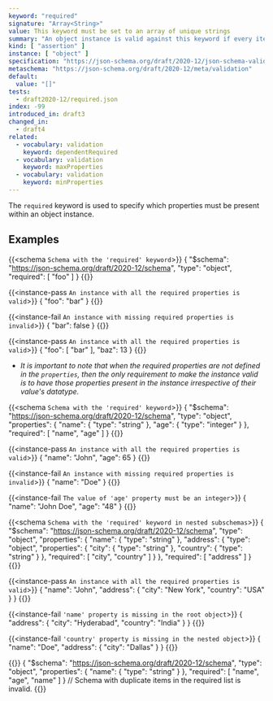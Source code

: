 ```yaml
---
keyword: "required"
signature: "Array<String>"
value: This keyword must be set to an array of unique strings
summary: "An object instance is valid against this keyword if every item in the array is the name of a property in the instance."
kind: [ "assertion" ]
instance: [ "object" ]
specification: "https://json-schema.org/draft/2020-12/json-schema-validation.html#section-6.5.3"
metaschema: "https://json-schema.org/draft/2020-12/meta/validation"
default:
  value: "[]"
tests:
  - draft2020-12/required.json
index: -99
introduced_in: draft3
changed_in:
  - draft4
related:
  - vocabulary: validation
    keyword: dependentRequired
  - vocabulary: validation
    keyword: maxProperties
  - vocabulary: validation
    keyword: minProperties
---
```


The `required` keyword is used to specify which properties must be present within an object instance.

## Examples

{{<schema `Schema with the 'required' keyword`>}}
{
  "$schema": "https://json-schema.org/draft/2020-12/schema",
  "type": "object",
  "required": [ "foo" ]
}
{{</schema>}}

{{<instance-pass `An instance with all the required properties is valid`>}}
{ "foo": "bar" }
{{</instance-pass>}}

{{<instance-fail `An instance with missing required properties is invalid`>}}
{ "bar": false }
{{</instance-fail>}}

{{<instance-pass `An instance with all the required properties is valid`>}}
{ "foo": [ "bar" ], "baz": 13 }
{{</instance-pass>}}
* _It is important to note that when the required properties are not defined in the `properties`, then the only requirement to make the instance valid is to have those properties present in the instance irrespective of their value's datatype._

{{<schema `Schema with the 'required' keyword`>}}
{
  "$schema": "https://json-schema.org/draft/2020-12/schema",
  "type": "object",
  "properties": {
    "name": { "type": "string" },
    "age": { "type": "integer" }
  },
  "required": [ "name", "age" ]
}
{{</schema>}}

{{<instance-pass `An instance with all the required properties is valid`>}}
{ "name": "John", "age": 65 }
{{</instance-pass>}}

{{<instance-fail `An instance with missing required properties is invalid`>}}
{ "name": "Doe" }
{{</instance-fail>}}

{{<instance-fail `The value of 'age' property must be an integer`>}}
{ "name": "John Doe", "age": "48" }
{{</instance-fail>}}

{{<schema `Schema with the 'required' keyword in nested subschemas`>}}
{
  "$schema": "https://json-schema.org/draft/2020-12/schema",
  "type": "object",
  "properties": {
    "name": { "type": "string" },
    "address": {
      "type": "object",
      "properties": {
        "city": { "type": "string" },
        "country": { "type": "string" }
      },
      "required": [ "city", "country" ]
    }
  },
  "required": [ "address" ]
}
{{</schema>}}

{{<instance-pass `An instance with all the required properties is valid`>}}
{
  "name": "John",
  "address": {
    "city": "New York",
    "country": "USA"
  }
}
{{</instance-pass>}}

{{<instance-fail `'name' property is missing in the root object`>}}
{
  "address": {
    "city": "Hyderabad",
    "country": "India"
  }
}
{{</instance-fail>}}

{{<instance-fail `'country' property is missing in the nested object`>}}
{
  "name": "Doe",
  "address": {
    "city": "Dallas"
  }
}
{{</instance-fail>}}

{{<schema>}}
{
  "$schema": "https://json-schema.org/draft/2020-12/schema",
  "type": "object",
  "properties": {
    "name": { "type": "string" }
  },
  "required": [ "name", "age", "name" ]
}
// Schema with duplicate items in the required list is invalid.
{{</schema>}}

